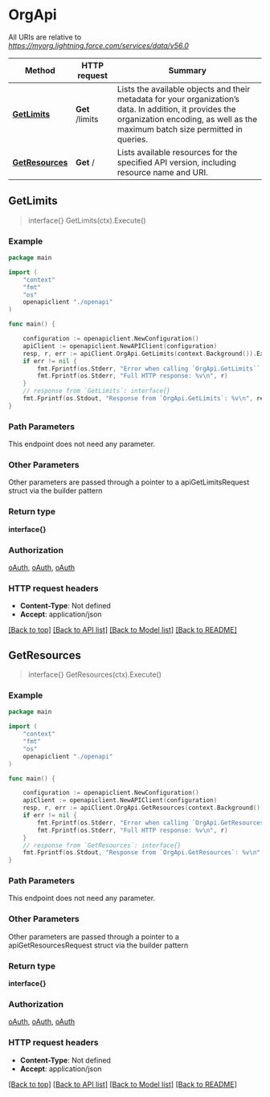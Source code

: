 # OrgApi

All URIs are relative to *https://myorg.lightning.force.com/services/data/v56.0*

Method | HTTP request | Summary
------------- | ------------- | -------------
[**GetLimits**](OrgApi.md#GetLimits) | **Get** /limits | Lists the available objects and their metadata for your organization’s data. In addition, it provides the organization encoding, as well as the maximum batch size permitted in queries.
[**GetResources**](OrgApi.md#GetResources) | **Get** / | Lists available resources for the specified API version, including resource name and URI.



## GetLimits

> interface{} GetLimits(ctx).Execute()



### Example

```go
package main

import (
    "context"
    "fmt"
    "os"
    openapiclient "./openapi"
)

func main() {

    configuration := openapiclient.NewConfiguration()
    apiClient := openapiclient.NewAPIClient(configuration)
    resp, r, err := apiClient.OrgApi.GetLimits(context.Background()).Execute()
    if err != nil {
        fmt.Fprintf(os.Stderr, "Error when calling `OrgApi.GetLimits``: %v\n", err)
        fmt.Fprintf(os.Stderr, "Full HTTP response: %v\n", r)
    }
    // response from `GetLimits`: interface{}
    fmt.Fprintf(os.Stdout, "Response from `OrgApi.GetLimits`: %v\n", resp)
}
```

### Path Parameters

This endpoint does not need any parameter.

### Other Parameters

Other parameters are passed through a pointer to a apiGetLimitsRequest struct via the builder pattern


### Return type

**interface{}**

### Authorization

[oAuth](../README.md#oAuth), [oAuth](../README.md#oAuth), [oAuth](../README.md#oAuth)

### HTTP request headers

- **Content-Type**: Not defined
- **Accept**: application/json

[[Back to top]](#) [[Back to API list]](../README.md#documentation-for-api-endpoints)
[[Back to Model list]](../README.md#documentation-for-models)
[[Back to README]](../README.md)


## GetResources

> interface{} GetResources(ctx).Execute()



### Example

```go
package main

import (
    "context"
    "fmt"
    "os"
    openapiclient "./openapi"
)

func main() {

    configuration := openapiclient.NewConfiguration()
    apiClient := openapiclient.NewAPIClient(configuration)
    resp, r, err := apiClient.OrgApi.GetResources(context.Background()).Execute()
    if err != nil {
        fmt.Fprintf(os.Stderr, "Error when calling `OrgApi.GetResources``: %v\n", err)
        fmt.Fprintf(os.Stderr, "Full HTTP response: %v\n", r)
    }
    // response from `GetResources`: interface{}
    fmt.Fprintf(os.Stdout, "Response from `OrgApi.GetResources`: %v\n", resp)
}
```

### Path Parameters

This endpoint does not need any parameter.

### Other Parameters

Other parameters are passed through a pointer to a apiGetResourcesRequest struct via the builder pattern


### Return type

**interface{}**

### Authorization

[oAuth](../README.md#oAuth), [oAuth](../README.md#oAuth), [oAuth](../README.md#oAuth)

### HTTP request headers

- **Content-Type**: Not defined
- **Accept**: application/json

[[Back to top]](#) [[Back to API list]](../README.md#documentation-for-api-endpoints)
[[Back to Model list]](../README.md#documentation-for-models)
[[Back to README]](../README.md)

